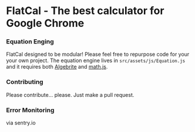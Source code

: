 # FlatCal - The best calculator for Google Chrome

### Equation Enging
FlatCal designed to be modular! Please feel free to repurpose code for your your own project. The equation engine lives in `src/assets/js/Equation.js` and it requires both [Algebrite](http://algebrite.org/) and [math.js](http://mathjs.org/).

### Contributing

Please contribute... please. Just make a pull request.

### Error Monitoring
via sentry.io